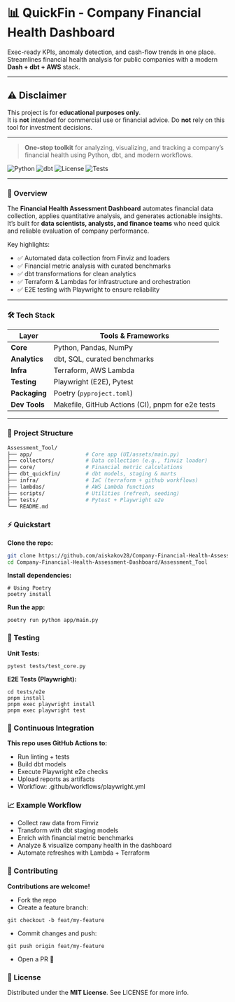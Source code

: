 # 📊 QuickFin - Company Financial Health Dashboard

Exec-ready KPIs, anomaly detection, and cash-flow trends in one place.  
Streamlines financial health analysis for public companies with a modern **Dash + dbt + AWS** stack.

---

## ⚠️ Disclaimer
This project is for **educational purposes only**.  
It is **not** intended for commercial use or financial advice. Do **not** rely on this tool for investment decisions.

---

> **One-stop toolkit** for analyzing, visualizing, and tracking a company’s financial health using Python, dbt, and modern workflows.

![Python](https://img.shields.io/badge/Python-3.10+-blue?logo=python)
![dbt](https://img.shields.io/badge/dbt-Analytics-orange?logo=dbt)
![License](https://img.shields.io/badge/License-MIT-green)
![Tests](https://github.com/aiskakov28/Company-Financial-Health-Assessment-Dashboard/actions/workflows/playwright.yml/badge.svg)

---

### 🚀 Overview

The **Financial Health Assessment Dashboard** automates financial data collection, applies quantitative analysis, and generates actionable insights.  
It’s built for **data scientists, analysts, and finance teams** who need quick and reliable evaluation of company performance.

Key highlights:
- ✅ Automated data collection from Finviz and loaders  
- ✅ Financial metric analysis with curated benchmarks  
- ✅ dbt transformations for clean analytics  
- ✅ Terraform & Lambdas for infrastructure and orchestration  
- ✅ E2E testing with Playwright to ensure reliability  

---

### 🛠 Tech Stack

| Layer            | Tools & Frameworks                                    |
|------------------|-------------------------------------------------------|
| **Core**         | Python, Pandas, NumPy                                 |
| **Analytics**    | dbt, SQL, curated benchmarks                          |
| **Infra**        | Terraform, AWS Lambda                                 |
| **Testing**      | Playwright (E2E), Pytest                              |
| **Packaging**    | Poetry (`pyproject.toml`)                             |
| **Dev Tools**    | Makefile, GitHub Actions (CI), pnpm for e2e tests     |

---

### 📂 Project Structure

```bash
Assessment_Tool/
├── app/                 # Core app (UI/assets/main.py)
├── collectors/          # Data collection (e.g., finviz loader)
├── core/                # Financial metric calculations
├── dbt_quickfin/        # dbt models, staging & marts
├── infra/               # IaC (terraform + github workflows)
├── lambdas/             # AWS Lambda functions
├── scripts/             # Utilities (refresh, seeding)
├── tests/               # Pytest + Playwright e2e
└── README.md
```

### ⚡ Quickstart
**Clone the repo:**
```bash
git clone https://github.com/aiskakov28/Company-Financial-Health-Assessment-Dashboard.git
cd Company-Financial-Health-Assessment-Dashboard/Assessment_Tool
```
**Install dependencies:**
````
# Using Poetry
poetry install
````

**Run the app:**
```
poetry run python app/main.py
```
### 🧪 Testing
**Unit Tests:**
````
pytest tests/test_core.py
````

**E2E Tests (Playwright):**
````
cd tests/e2e
pnpm install
pnpm exec playwright install
pnpm exec playwright test
````

### 🔄 Continuous Integration
**This repo uses GitHub Actions to:**
* Run linting + tests 
* Build dbt models 
* Execute Playwright e2e checks 
* Upload reports as artifacts 
* Workflow: .github/workflows/playwright.yml

### 📈 Example Workflow
* Collect raw data from Finviz 
* Transform with dbt staging models 
* Enrich with financial metric benchmarks 
* Analyze & visualize company health in the dashboard 
* Automate refreshes with Lambda + Terraform

### 🤝 Contributing
**Contributions are welcome!**
* Fork the repo 
* Create a feature branch:
```
git checkout -b feat/my-feature
```
* Commit changes and push:
````
git push origin feat/my-feature
````
* Open a PR 🚀

### 📜 License
Distributed under the **MIT License**. See LICENSE for more info.

